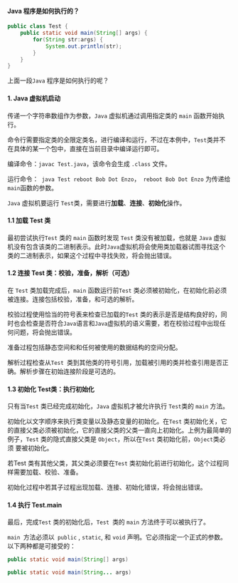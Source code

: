 #### Java 程序是如何执行的？

```java
public class Test {
	public static void main(String[] args) {
		for(String str:args) {
			System.out.println(str);
		}
	}
}
```

上面一段```Java``` 程序是如何执行的呢？

#### 1. Java 虚拟机启动

传递一个字符串数组作为参数，```Java``` 虚拟机通过调用指定类的 ```main``` 函数开始执行。

命令行需要指定类的全限定类名，进行编译和运行，不过在本例中，```Test```类并不在具体的某一个包中，直接在当前目录中编译运行即可。

编译命令：```javac Test.java```，该命令会生成 ```.class``` 文件。

运行命令：``` java Test reboot Bob Dot Enzo```，``` reboot Bob Dot Enzo``` 为传递给 ``` main ```函数的参数。

```Java``` 虚拟机要运行 ```Test```类，需要进行**加载**、**连接**、**初始化**操作。

#### 1.1 加载 Test 类

最初尝试执行```Test``` 类的 ```main``` 函数时发现 ```Test``` 类没有被加载，也就是 ```Java``` 虚拟机没有包含该类的二进制表示。此时```Java```虚拟机将会使用类加载器试图寻找这个类的二进制表示，如果这个过程中寻找失败，将会抛出错误。

#### 1.2 连接 Test 类：校验，准备，解析（可选）

在 ```Test``` 类加载完成后，```main``` 函数运行前```Test``` 类必须被初始化，在初始化前必须被连接。连接包括校验，准备，和可选的解析。

校验过程使用恰当的符号表来检查已加载的```Test``` 类的表示是否是结构良好的，同时也会检查是否符合```Java```语言和```Java```虚拟机的语义需要，若在校验过程中出现任何问题，将会抛出错误。

准备过程包括静态空间和和任何被使用的数据结构的空间分配。

解析过程检查从```Test ```类到其他类的符号引用，加载被引用的类并检查引用是否正确。解析步骤在初始连接阶段是可选的。

#### 1.3 初始化 Test类：执行初始化

只有当```Test``` 类已经完成初始化，```Java``` 虚拟机才被允许执行 ```Test```类的 ```main``` 方法。

初始化以文字顺序来执行类变量以及静态变量的初始化。在```Test``` 类初始化关，它的直接父类必须被初始化，它的直接父类的父类一直向上初始化。上例为最简单的例子，```Test``` 类的隐式直接父类是 ```Object```，所以在```Test``` 类初始化前，```Object```类必须 要被初始化。

若Test 类有其他父类，其父类必须要在```Test``` 类初始化前进行初始化，这个过程同样需要加载、校验、准备。

初始化过程中若其子过程出现加载、连接、初始化错误，将会抛出错误。

#### 1.4 执行 Test.main

最后，完成```Test``` 类的初始化后，```Test ```类的 ```main``` 方法终于可以被执行了。

```main ```方法必须以``` public``` , ```static```, 和 ```void``` 声明。它必须指定一个正式的参数。以下两种都是可接受的：

```java
public static void main(String[] args)
```

```java
public static void main(String... args)
```

